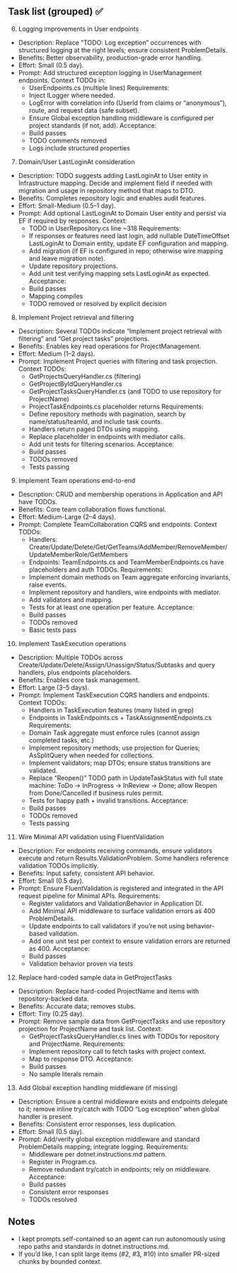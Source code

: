 ## Task list (grouped) ✅


6) Logging improvements in User endpoints
- Description: Replace “TODO: Log exception” occurrences with structured logging at the right levels; ensure consistent ProblemDetails.
- Benefits: Better observability, production-grade error handling.
- Effort: Small (0.5 day).
- Prompt:
  Add structured exception logging in UserManagement endpoints.
  Context TODOs in:
  - UserEndpoints.cs (multiple lines)
  Requirements:
  - Inject ILogger where needed.
  - LogError with correlation info (UserId from claims or “anonymous”), route, and request data (safe subset).
  - Ensure Global exception handling middleware is configured per project standards (if not, add).
  Acceptance:
  - Build passes
  - TODO comments removed
  - Logs include structured properties

7) Domain/User LastLoginAt consideration
- Description: TODO suggests adding LastLoginAt to User entity in Infrastructure mapping. Decide and implement field if needed with migration and usage in repository method that maps to DTO.
- Benefits: Completes repository logic and enables audit features.
- Effort: Small-Medium (0.5–1 day).
- Prompt:
  Add optional LastLoginAt to Domain User entity and persist via EF if required by responses.
  Context:
  - TODO in UserRepository.cs line ~318
  Requirements:
  - If responses or features need last login, add nullable DateTimeOffset LastLoginAt to Domain entity, update EF configuration and mapping.
  - Add migration (if EF is configured in repo; otherwise wire mapping and leave migration note).
  - Update repository projections.
  - Add unit test verifying mapping sets LastLoginAt as expected.
  Acceptance:
  - Build passes
  - Mapping compiles
  - TODO removed or resolved by explicit decision

8) Implement Project retrieval and filtering
- Description: Several TODOs indicate “Implement project retrieval with filtering” and “Get project tasks” projections.
- Benefits: Enables key read operations for ProjectManagement.
- Effort: Medium (1–2 days).
- Prompt:
  Implement Project queries with filtering and task projection.
  Context TODOs:
  - GetProjectsQueryHandler.cs (filtering)
  - GetProjectByIdQueryHandler.cs
  - GetProjectTasksQueryHandler.cs (and TODO to use repository for ProjectName)
  - ProjectTaskEndpoints.cs placeholder returns
  Requirements:
  - Define repository methods with pagination, search by name/status/teamId, and include task counts.
  - Handlers return paged DTOs using mapping.
  - Replace placeholder in endpoints with mediator calls.
  - Add unit tests for filtering scenarios.
  Acceptance:
  - Build passes
  - TODOs removed
  - Tests passing

9) Implement Team operations end-to-end
- Description: CRUD and membership operations in Application and API have TODOs.
- Benefits: Core team collaboration flows functional.
- Effort: Medium-Large (2–4 days).
- Prompt:
  Complete TeamCollaboration CQRS and endpoints.
  Context TODOs:
  - Handlers: Create/Update/Delete/Get/GetTeams/AddMember/RemoveMember/UpdateMemberRole/GetMembers
  - Endpoints: TeamEndpoints.cs and TeamMemberEndpoints.cs have placeholders and auth TODOs.
  Requirements:
  - Implement domain methods on Team aggregate enforcing invariants, raise events.
  - Implement repository and handlers, wire endpoints with mediator.
  - Add validators and mapping.
  - Tests for at least one operation per feature.
  Acceptance:
  - Build passes
  - TODOs removed
  - Basic tests pass

10) Implement TaskExecution operations
- Description: Multiple TODOs across Create/Update/Delete/Assign/Unassign/Status/Subtasks and query handlers, plus endpoints placeholders.
- Benefits: Enables core task management.
- Effort: Large (3–5 days).
- Prompt:
  Implement TaskExecution CQRS handlers and endpoints.
  Context TODOs:
  - Handlers in TaskExecution features (many listed in grep)
  - Endpoints in TaskEndpoints.cs + TaskAssignmentEndpoints.cs
  Requirements:
  - Domain Task aggregate must enforce rules (cannot assign completed tasks, etc.)
  - Implement repository methods; use projection for Queries; AsSplitQuery when needed for collections.
  - Implement validators; map DTOs; ensure status transitions are validated.
  - Replace “Reopen()” TODO path in UpdateTaskStatus with full state machine: ToDo -> InProgress -> InReview -> Done; allow Reopen from Done/Cancelled if business rules permit.
  - Tests for happy path + invalid transitions.
  Acceptance:
  - Build passes
  - TODOs removed
  - Tests passing

11) Wire Minimal API validation using FluentValidation
- Description: For endpoints receiving commands, ensure validators execute and return Results.ValidationProblem. Some handlers reference validation TODOs implicitly.
- Benefits: Input safety, consistent API behavior.
- Effort: Small (0.5 day).
- Prompt:
  Ensure FluentValidation is registered and integrated in the API request pipeline for Minimal APIs.
  Requirements:
  - Register validators and ValidationBehavior in Application DI.
  - Add Minimal API middleware to surface validation errors as 400 ProblemDetails.
  - Update endpoints to call validators if you’re not using behavior-based validation.
  - Add one unit test per context to ensure validation errors are returned as 400.
  Acceptance:
  - Build passes
  - Validation behavior proven via tests

12) Replace hard-coded sample data in GetProjectTasks
- Description: Replace hard-coded ProjectName and items with repository-backed data.
- Benefits: Accurate data; removes stubs.
- Effort: Tiny (0.25 day).
- Prompt:
  Remove sample data from GetProjectTasks and use repository projection for ProjectName and task list.
  Context:
  - GetProjectTasksQueryHandler.cs lines with TODOs for repository and ProjectName.
  Requirements:
  - Implement repository call to fetch tasks with project context.
  - Map to response DTO.
  Acceptance:
  - Build passes
  - No sample literals remain

13) Add Global exception handling middleware (if missing)
- Description: Ensure a central middleware exists and endpoints delegate to it; remove inline try/catch with TODO “Log exception” when global handler is present.
- Benefits: Consistent error responses, less duplication.
- Effort: Small (0.5 day).
- Prompt:
  Add/verify global exception middleware and standard ProblemDetails mapping; integrate logging.
  Requirements:
  - Middleware per dotnet.instructions.md pattern.
  - Register in Program.cs.
  - Remove redundant try/catch in endpoints; rely on middleware.
  Acceptance:
  - Build passes
  - Consistent error responses
  - TODOs resolved

## Notes
- I kept prompts self-contained so an agent can run autonomously using repo paths and standards in dotnet.instructions.md.
- If you’d like, I can split large items (#2, #3, #10) into smaller PR-sized chunks by bounded context.